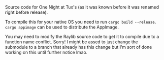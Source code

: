 Source code for One Night at Tux's (as it was known before it was renamed right before release).

To compile this for your native OS you need to run `cargo build --release`. `cargo appimage` can be used to distribute the AppImage. 

You may need to modify the Raylib source code to get it to compile due to a function name conflict. Sorry! I might be assed to just change the submodule to a branch that already has this change but I'm sort of done working on this until further notice lmao.

